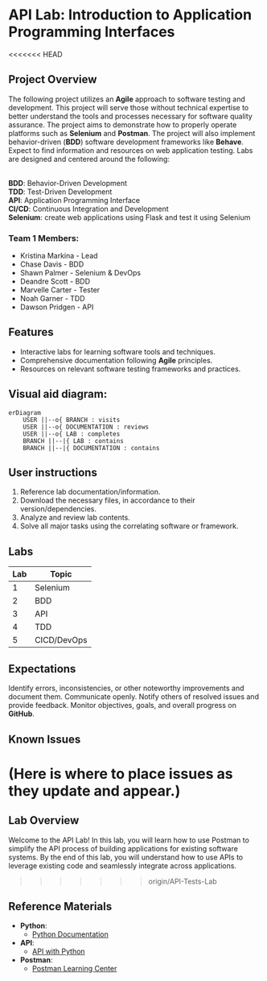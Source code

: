 # API Lab: Introduction to Application Programming Interfaces

<<<<<<< HEAD
## Project Overview

The following project utilizes an **Agile** approach to software testing and development. This project will serve those without technical expertise to better understand the tools and processes necessary for software quality assurance. The project aims to demonstrate how to properly operate platforms such as **Selenium** and **Postman**. The project will also implement behavior-driven (**BDD**) software development frameworks like **Behave**. Expect to find information and resources on web application testing. Labs are designed and centered around the following:

<br>**BDD**: Behavior-Driven Development
<br>**TDD**: Test-Driven Development
<br>**API**: Application Programming Interface
<br>**CI/CD**: Continuous Integration and Development
<br>**Selenium**: create web applications using Flask and test it using Selenium

### Team 1 Members:
- Kristina Markina - Lead 
- Chase Davis - BDD
- Shawn Palmer - Selenium & DevOps
- Deandre Scott - BDD
- Marvelle Carter - Tester
- Noah Garner - TDD
- Dawson Pridgen - API

## Features

* Interactive labs for learning software tools and techniques.
* Comprehensive documentation following **Agile** principles.
* Resources on relevant software testing frameworks and practices.

## Visual aid diagram:
```mermaid
erDiagram
    USER ||--o{ BRANCH : visits
    USER ||--o{ DOCUMENTATION : reviews
    USER ||--o{ LAB : completes
    BRANCH ||--|{ LAB : contains
    BRANCH ||--|{ DOCUMENTATION : contains
```

## User instructions

1. Reference lab documentation/information.
2. Download the necessary files, in accordance to their version/dependencies.
3. Analyze and review lab contents.
4. Solve all major tasks using the correlating software or framework.

## Labs
| Lab | Topic       |
| --- |-------------|
| 1   | Selenium    |
| 2   | BDD         |
| 3   | API         |
| 4   | TDD         |
| 5   | CICD/DevOps |

## Expectations
Identify errors, inconsistencies, or other noteworthy improvements and document them.
Communicate openly. Notify others of resolved issues and provide feedback.
Monitor objectives, goals, and overall progress on **GitHub**.

## Known Issues
(Here is where to place issues as they update and appear.)
=======
## Lab Overview
Welcome to the API Lab! In this lab, you will learn how to use Postman to simplify the API process of building applications for existing software systems. By the end of this lab, you will understand how to use APIs to leverage existing code and seamlessly integrate across applications. 
>>>>>>> origin/API-Tests-Lab

## Reference Materials
- **Python**:
  * [Python Documentation](https://docs.python.org/3/)
- **API**:
  * [API with Python](https://www.dataquest.io/blog/python-api-tutorial/)
- **Postman**:
  * [Postman Learning Center](https://learning.postman.com/)
